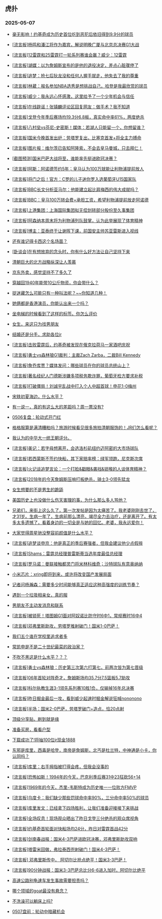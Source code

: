 ## 虎扑 
### 2025-05-07

+ [毫无影响！约基奇成为历史首位吃到恶犯后依旧得到9.9分的球员](https://bbs.hupu.com/632432278.html)

+ [[流言板]杨鸣和潘江将作为嘉宾，解说明晚广厦与北京总决赛G1大战](https://bbs.hupu.com/632431548.html)

+ [[流言板]12雷霆和25雷霆打一轮系列赛谁会赢？威少：12雷霆](https://bbs.hupu.com/632432500.html)

+ [[流言板]湖媒：以为詹姆斯宣布的是他的退役决定，差点心脏骤停了](https://bbs.hupu.com/632433385.html)

+ [[流言板]追梦：抢七后狄龙没和任何人握手就走，他失去了我的尊重](https://bbs.hupu.com/632435646.html)

+ [[流言板]林葳：报名参加NBA选秀是想挑战自己，哈登是我最欣赏的球员](https://bbs.hupu.com/632432891.html)

+ [[流言板]威少：我永远心怀感激，这里给予了一个少年机会与信任](https://bbs.hupu.com/632432215.html)

+ [[流言板]在线辟谣！张镇麟评论区回复网友：做手术？我不知道](https://bbs.hupu.com/632435418.html)

+ [[流言板]戈登今年季后赛场均19.3分6.8板，真实命中率61%，两度绝杀](https://bbs.hupu.com/632433380.html)

+ [[流言板]八村垒vs芬尼-史密斯！媒体：若湖人只能留一个，你想留谁？](https://bbs.hupu.com/632432101.html)

+ [[流言板]国米今晚首发出炉：劳塔罗复出，比塞克首发+将全主力搏命](https://bbs.hupu.com/632432290.html)

+ [[流言板]图片报：维尔茨已告知阿隆索，不会去皇马曼城，只去拜仁！](https://bbs.hupu.com/632433361.html)

+ [[截图预测]国米巴萨大战将至，谁能率先挺进欧冠决赛？](https://bbs.hupu.com/632428408.html)

+ [[流言板]阿斯：阿诺德签约5年；皇马认为100万就能让利物浦提前放人](https://bbs.hupu.com/632426861.html)

+ [[流言板]将门之后！官方：C罗的儿子迷你罗入选葡萄牙U15国家队](https://bbs.hupu.com/632431823.html)

+ [[流言板]BBC长文分析亚马尔：他能建立起比肩梅西的伟大成就吗？](https://bbs.hupu.com/632427964.html)

+ [[流言板]BBC：皇马100万转会费+承担工资，希望利物浦提前放走阿诺德](https://bbs.hupu.com/632432065.html)

+ [[流言板]上港集团：上海国际集团拟无偿划转部分股份至久事集团](https://bbs.hupu.com/632432944.html)

+ [[流言板]阿森纳本周末将为利物浦列队鼓掌，认为此举展现了体育精神](https://bbs.hupu.com/632430501.html)

+ [[流言板]博主：亚泰终于让谢晖下课，前国安主帅苏亚雷斯进入视线](https://bbs.hupu.com/632424024.html)

+ [还有谁记得卡西这个名场面？](https://bbs.hupu.com/632432913.html)

+ [[卧谈会]在有想放弃的念头时，你有什么好方法让自己坚持下来](https://bbs.hupu.com/632433347.html)

+ [清朝巨大的北方战略纵深让人羡慕](https://bbs.hupu.com/632433327.html)

+ [京东外卖，感觉坚持不了多久了](https://bbs.hupu.com/632435061.html)

+ [穿越回1940年能带10公斤物资，你会带什么？](https://bbs.hupu.com/632431799.html)

+ [捉迷藏怎么可能只有一种叫法呢？~~你知道几种！](https://bbs.hupu.com/632431735.html)

+ [她俩都是香港演员，你能认出来一个吗？](https://bbs.hupu.com/632431729.html)

+ [坐电梯的时候看到了这样的标签。你怎么评价](https://bbs.hupu.com/632431803.html)

+ [女生，来这只为找男朋友](https://bbs.hupu.com/632431766.html)

+ [结婚还是分手，求助各位jr](https://bbs.hupu.com/632432437.html)

+ [[流言板]击败雷霆后，约基奇被发现在俄克拉荷马一家酒吧庆祝](https://bbs.hupu.com/632436229.html)

+ [[流言板]勇士vs森林狼G1裁判：主裁Zach Zarba，二裁Bill Kennedy](https://bbs.hupu.com/632434756.html)

+ [[流言板]詹乔库贾？媒体发问：哪些球员在你的球员总统山上？](https://bbs.hupu.com/632432542.html)

+ [[流言板]著名经纪人门德斯涉嫌多项税务欺诈罪，葡萄牙检方要求补税](https://bbs.hupu.com/632435239.html)

+ [[流言板]打破僵局！刘诚宇乱战中打入个人中超首球！申花1-0梅州](https://bbs.hupu.com/632433203.html)

+ [宋轶初夏海边，什么水平？](https://bbs.hupu.com/632436831.html)

+ [有一说一，真的有这么大的差距吗？周一票没有?](https://bbs.hupu.com/632432640.html)

+ [0506复盘：轮动式开门红](https://bbs.hupu.com/632433304.html)

+ [格格服算是满清糟粕吗？旅游时候看见很多旅拍清朝服饰的！JR们怎么看呢？](https://bbs.hupu.com/632434681.html)

+ [我认为的中华大一统王朝评分。](https://bbs.hupu.com/632433000.html)

+ [[流言板]美记：若字母想离开，会选洛杉矶纽约迈阿密的大市场球队](https://bbs.hupu.com/632435879.html)

+ [[流言板]若西蒙斯不签约快船，其下家赔率榜：绿军领跑，尼克斯次席](https://bbs.hupu.com/632436766.html)

+ [[流言板]火记谈追梦言论：一个打脸&amp;戳眼&amp;袭裆&amp;锁喉的人谈体育精神？](https://bbs.hupu.com/632436370.html)

+ [[流言板]2018年的今天詹姆斯压哨打板绝杀，骑士3-0领先猛龙](https://bbs.hupu.com/632435121.html)

+ [女生想要的不是男生的跪舔](https://bbs.hupu.com/632433209.html)

+ [美国历史上也没做什么伤天害理的事，为什么那么多人骂他？](https://bbs.hupu.com/632435721.html)

+ [兄弟们，来街上这么久了，第一次发帖是因为太痛苦了。我老婆刚刚去世了，才31岁。生病一年了，生病前那么漂亮，竭尽全力去治疗，还是离开了。有太多太多遗憾了，看着身边的一切全是与她的回忆。老婆，我永远爱你！](https://bbs.hupu.com/632437425.html)

+ [大家觉得周星驰没整容前颜值是什么水平？](https://bbs.hupu.com/632435478.html)

+ [[流言板]追梦谈申京：他是真正的季后赛强者，但我会建议他少点假摔](https://bbs.hupu.com/632436450.html)

+ [[流言板]Shams：雷霆总经理普雷斯蒂当选年度最佳总经理](https://bbs.hupu.com/632437018.html)

+ [[流言板]罗马诺：曼联接触都灵门将米林科维奇；沙特球队有意奥纳纳](https://bbs.hupu.com/632429749.html)

+ [小米芯片：xring即将到来，或许将改变国产发展局面](https://bbs.hupu.com/632434865.html)

+ [记者问杨瀚森：需要多少时间能够真正适应这种高强度的训练节奏？](https://bbs.hupu.com/632434829.html)

+ [遇到一个垃圾相亲女，真的服](https://bbs.hupu.com/632436654.html)

+ [男朋友不主动发消息和联系](https://bbs.hupu.com/632436107.html)

+ [[流言板]被锁死！塔图姆G1面对阿奴诺比防守时6中1，常规赛时16中4](https://bbs.hupu.com/632435019.html)

+ [[流言板]邓弗里斯助攻，劳塔罗推射破门！国米1-0巴萨！](https://bbs.hupu.com/632440769.html)

+ [我们五个谁在学校里追求者多](https://bbs.hupu.com/632436980.html)

+ [常凯申是不是二十世纪最菜的政治家？](https://bbs.hupu.com/632435592.html)

+ [不吹不黑这是什么水平？？？](https://bbs.hupu.com/632436543.html)

+ [[流言板]勇士vs森林狼：历史第三次第六打第七，前两次皆为第七晋级](https://bbs.hupu.com/632436440.html)

+ [[流言板]06年首轮对阵奇才，詹姆斯场均35.7分7.5篮板5.7助攻](https://bbs.hupu.com/632436447.html)

+ [[流言板]科尔执教生涯3-1领先系列赛10胜1负，仅输掉16年总决赛](https://bbs.hupu.com/632436614.html)

+ [[流言板]昨日掘金最后一攻，看到威少起速时掘金解说狂喊nononono](https://bbs.hupu.com/632436915.html)

+ [[流言板]半场：国米2-0巴萨，劳塔罗破门+造点，恰20点射](https://bbs.hupu.com/632440945.html)

+ [顶级分享贴，刷到就是缘](https://bbs.hupu.com/632436302.html)

+ [准备买房，看看户型](https://bbs.hupu.com/632435987.html)

+ [下载成功了!将抽100位jr现金1888](https://bbs.hupu.com/632440660.html)

+ [东邪是库里，西毒是哈登，南帝是詹姆斯，北丐是杜兰特，中神通是小卡，你认同吗？](https://bbs.hupu.com/632436208.html)

+ [[流言板]库里：右手拇指被打得会疼，但我会没事的](https://bbs.hupu.com/632438678.html)

+ [[流言板]恐怖如斯！1994年的今天，巴克利季后赛31中23狂砍56+14](https://bbs.hupu.com/632436777.html)

+ [[流言板]1969年的今天，杰里-韦斯特成为历史唯一一位败方FMVP](https://bbs.hupu.com/632437032.html)

+ [[流言板]乌度卡：我们缺少那些罚球命中率90%，三分命中率50%的球员](https://bbs.hupu.com/632440681.html)

+ [[流言板]库里发文：已经拿下四场胜利，让我们准备迎接接下来挑战](https://bbs.hupu.com/632439973.html)

+ [[流言板]全场叹息！现场观众晒出了昨日戈登三分绝杀的观众席视角](https://bbs.hupu.com/632437005.html)

+ [[流言板]约基奇首轮面对快船场均24分，昨日对雷霆首战42分](https://bbs.hupu.com/632436938.html)

+ [[流言板]剑南春战报：国米4-3巴萨进欧冠决赛，邓弗里斯助攻双响](https://bbs.hupu.com/632441865.html)

+ [[流言板]塔雷米回做，弗拉泰西兜射破门！国米4-3巴萨！](https://bbs.hupu.com/632441654.html)

+ [[流言板] 邓弗里斯传中， 阿切尔比抢点绝平！国米3-3巴萨！](https://bbs.hupu.com/632441492.html)

+ [[流言板]90分钟战报：国米3-3巴萨总比分6-6进入加时，阿切尔比绝平](https://bbs.hupu.com/632441528.html)

+ [高速公路别龟速车发生事故需要担责吗？](https://bbs.hupu.com/632441631.html)

+ [哪个领域的goat最没有悬念？](https://bbs.hupu.com/632437379.html)

+ [不洗澡可以躺床上吗?](https://bbs.hupu.com/632436934.html)

+ [0507盘前：轮动中暗藏机会](https://bbs.hupu.com/632440724.html)

